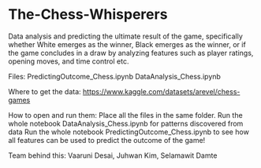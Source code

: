 # The-Chess-Whisperers
Data analysis and predicting the ultimate result of the game, specifically whether White emerges as the winner, Black emerges as the winner, or if the game concludes in a draw by analyzing features such as player ratings, opening moves, and time control etc. 

Files: 
PredictingOutcome_Chess.ipynb
DataAnalysis_Chess.ipynb

Where to get the data:
https://www.kaggle.com/datasets/arevel/chess-games                                


How to open and run them:
Place all the files in the same folder. 
Run the whole notebook DataAnalysis_Chess.ipynb for patterns discovered from data
Run the whole notebook PredictingOutcome_Chess.ipynb to see how all features can be used to predict the outcome of the game!

Team behind this:
Vaaruni Desai, Juhwan Kim, Selamawit Damte
